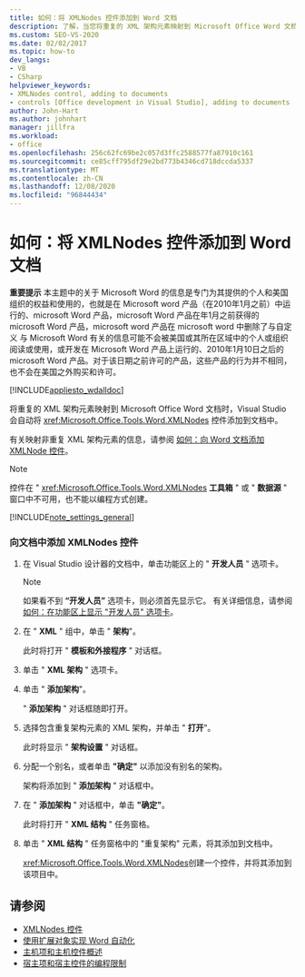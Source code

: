 ```yaml
---
title: 如何：将 XMLNodes 控件添加到 Word 文档
description: 了解，当您将重复的 XML 架构元素映射到 Microsoft Office Word 文档时，Visual Studio 会自动将 XMLNodes 控件添加到文档中。
ms.custom: SEO-VS-2020
ms.date: 02/02/2017
ms.topic: how-to
dev_langs:
- VB
- CSharp
helpviewer_keywords:
- XMLNodes control, adding to documents
- controls [Office development in Visual Studio], adding to documents
author: John-Hart
ms.author: johnhart
manager: jillfra
ms.workload:
- office
ms.openlocfilehash: 256c62fc69be2c057d3ffc2588577fa87910c161
ms.sourcegitcommit: ce85cff795df29e2bd773b4346cd718dccda5337
ms.translationtype: MT
ms.contentlocale: zh-CN
ms.lasthandoff: 12/08/2020
ms.locfileid: "96844434"
---
```

# <a name="how-to-add-xmlnodes-controls-to-word-documents"></a>如何：将 XMLNodes 控件添加到 Word 文档
  **重要提示** 本主题中的关于 Microsoft Word 的信息是专门为其提供的个人和美国组织的权益和使用的，也就是在 Microsoft word 产品（在2010年1月之前）中运行的、microsoft Word 产品，microsoft Word 产品在年1月之前获得的 microsoft Word 产品，microsoft word 产品在 microsoft word 中删除了与自定义 与 Microsoft Word 有关的信息可能不会被美国或其所在区域中的个人或组织阅读或使用，或开发在 Microsoft Word 产品上运行的、2010年1月10日之后的 microsoft Word 产品。对于该日期之前许可的产品，这些产品的行为并不相同，也不会在美国之外购买和许可。

 [!INCLUDE[appliesto_wdalldoc](../vsto/includes/appliesto-wdalldoc-md.md)]

 将重复的 XML 架构元素映射到 Microsoft Office Word 文档时，Visual Studio 会自动将 <xref:Microsoft.Office.Tools.Word.XMLNodes> 控件添加到文档中。

 有关映射非重复 XML 架构元素的信息，请参阅 [如何：向 Word 文档添加 XMLNode 控件](../vsto/how-to-add-xmlnode-controls-to-word-documents.md)。

> [!NOTE]
> 控件在 " <xref:Microsoft.Office.Tools.Word.XMLNodes> **工具箱** " 或 " **数据源** " 窗口中不可用，也不能以编程方式创建。

 [!INCLUDE[note_settings_general](../sharepoint/includes/note-settings-general-md.md)]

### <a name="to-add-an-xmlnodes-control-to-a-document"></a>向文档中添加 XMLNodes 控件

1. 在 Visual Studio 设计器的文档中，单击功能区上的 " **开发人员** " 选项卡。

    > [!NOTE]
    > 如果看不到 **“开发人员”** 选项卡，则必须首先显示它。 有关详细信息，请参阅 [如何：在功能区上显示 "开发人员" 选项卡](../vsto/how-to-show-the-developer-tab-on-the-ribbon.md)。

2. 在 " **XML** " 组中，单击 " **架构**"。

     此时将打开 " **模板和外接程序** " 对话框。

3. 单击 " **XML 架构** " 选项卡。

4. 单击 " **添加架构**"。

     " **添加架构** " 对话框随即打开。

5. 选择包含重复架构元素的 XML 架构，并单击 " **打开**"。

     此时将显示 " **架构设置** " 对话框。

6. 分配一个别名，或者单击 **"确定"** 以添加没有别名的架构。

     架构将添加到 " **添加架构** " 对话框中。

7. 在 " **添加架构** " 对话框中，单击 **"确定"**。

     此时将打开 " **XML 结构** " 任务窗格。

8. 单击 " **XML 结构** " 任务窗格中的 "重复架构" 元素，将其添加到文档中。

     <xref:Microsoft.Office.Tools.Word.XMLNodes>创建一个控件，并将其添加到该项目中。

## <a name="see-also"></a>请参阅
- [XMLNodes 控件](../vsto/xmlnodes-control.md)
- [使用扩展对象实现 Word 自动化](../vsto/automating-word-by-using-extended-objects.md)
- [主机项和主机控件概述](../vsto/host-items-and-host-controls-overview.md)
- [宿主项和宿主控件的编程限制](../vsto/programmatic-limitations-of-host-items-and-host-controls.md)
